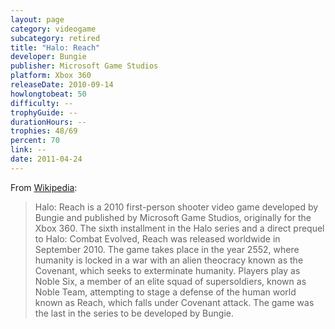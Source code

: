 ```yaml
---
layout: page
category: videogame
subcategory: retired
title: "Halo: Reach"
developer: Bungie
publisher: Microsoft Game Studios
platform: Xbox 360
releaseDate: 2010-09-14
howlongtobeat: 50
difficulty: --
trophyGuide: --
durationHours: --
trophies: 48/69
percent: 70
link: --
date: 2011-04-24
---
```


From [Wikipedia](https://en.wikipedia.org/wiki/Halo:_Reach):

> Halo: Reach is a 2010 first-person shooter video game developed by Bungie and published by Microsoft Game Studios, originally for the Xbox 360. The sixth installment in the Halo series and a direct prequel to Halo: Combat Evolved, Reach was released worldwide in September 2010. The game takes place in the year 2552, where humanity is locked in a war with an alien theocracy known as the Covenant, which seeks to exterminate humanity. Players play as Noble Six, a member of an elite squad of supersoldiers, known as Noble Team, attempting to stage a defense of the human world known as Reach, which falls under Covenant attack. The game was the last in the series to be developed by Bungie.

